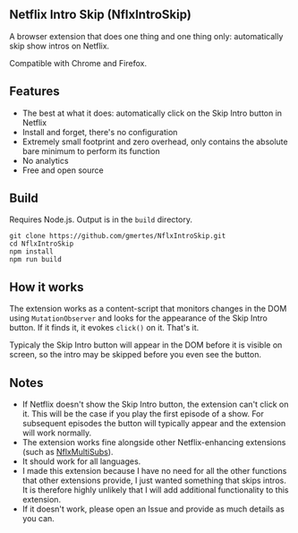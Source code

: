 Netflix Intro Skip (NflxIntroSkip)
-------------
A browser extension that does one thing and one thing only: automatically skip show intros on Netflix. 

Compatible with Chrome and Firefox.

Features
---------
- The best at what it does: automatically click on the Skip Intro button in Netflix
- Install and forget, there's no configuration
- Extremely small footprint and zero overhead, only contains the absolute bare minimum to perform its function
- No analytics
- Free and open source

Build
------------
Requires Node.js. Output is in the `build` directory.
```
git clone https://github.com/gmertes/NflxIntroSkip.git
cd NflxIntroSkip
npm install
npm run build
```

How it works
------
The extension works as a content-script that monitors changes in the DOM using `MutationObserver` and looks for the appearance of the Skip Intro button. If it finds it, it evokes `click()` on it. That's it. 

Typicaly the Skip Intro button will appear in the DOM before it is visible on screen, so the intro may be skipped before you even see the button.

Notes
------
- If Netflix doesn't show the Skip Intro button, the extension can't click on it. This will be the case if you play the first episode of a show. For subsequent episodes the button will typically appear and the extension will work normally.
- The extension works fine alongside other Netflix-enhancing extensions (such as [NflxMultiSubs](https://github.com/gmertes/NflxMultiSubs)).
- It should work for all languages.
- I made this extension because I have no need for all the other functions that other extensions provide, I just wanted something that skips intros. It is therefore highly unlikely that I will add additional functionality to this extension.
- If it doesn't work, please open an Issue and provide as much details as you can.